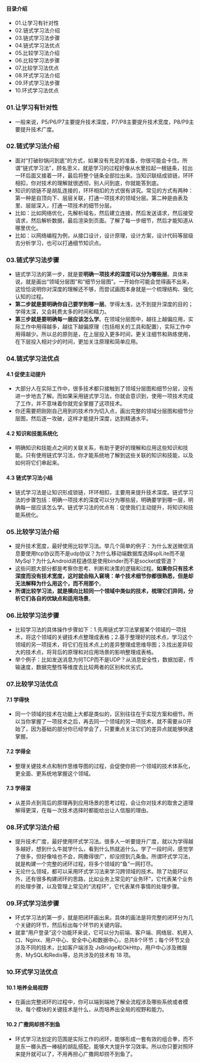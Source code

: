 #### 目录介绍
- 01.让学习有针对性
- 02.链式学习法介绍
- 03.链式学习法步骤
- 04.链式学习法优点
- 05.比较学习法介绍
- 06.比较学习法步骤
- 07.比较学习法优点
- 08.环式学习法介绍
- 09.环式学习法步骤
- 10.环式学习法优点




### 01.让学习有针对性
- 一般来说，P5/P6/P7主要提升技术深度，P7/P8主要提升技术宽度，P8/P9主要提升技术广度。



### 02.链式学习法介绍
- 面对“打破砂锅问到底”的方式，如果没有充足的准备，你很可能会卡住。所谓“链式学习法”，顾名思义，就是学习的过程好像从水里拉起一根链条，拉出一环后面又接着一环，最后将整个链条全部拉出来。当知识联结成锁链，环环相扣，你对技术的理解就很透彻，别人问到底，你就能答到底。
- 知识的锁链不是胡乱连接的，环环相扣的方式很有讲究。常见的方式有两种：第一种是自顶向下、层层关联，打通一项技术的领域分层。第二种是由表及里、层层深入，打通一项技术的细节分层。
- 比如：比如网络优化，先解析域名，然后建立连接，然后发送请求，然后接受请求，然后解析数据，最后渲染到页面。了解了每一步细节，然后才能知道从哪里优化。
- 比如：以网络编程为例，从接口设计，设计原理，设计方案，设计代码等层级去分析学习，也可以打通细节知识点。



### 03.链式学习法步骤
- 链式学习法的第一步，就是要**明确一项技术的深度可以分为哪些层**。具体来说，就是画出“领域分层图”和“细节分层图”。一开始你可能会觉得画不出来，这恰恰说明你对深度的理解还不够，而尝试画图本身就是一个梳理结构、强化认知的过程。
- **第二步就是要明确你自己要学到哪一层**。学得太浅，达不到提升深度的目的；学得太深，又会耗费太多的时间和精力。
- **第三步就是要明确每一层应该怎么学**。在领域分层图中，越往上越偏应用，实际工作中用得越多，越往下越偏原理（包括相关的工具和配置），实际工作中用得越少。所以总的原则是，在上层投入更多时间，更关注细节和熟练使用，在下层投入相对少的时间，更加关注原理和简单应用。



### 04.链式学习法优点
#### 4.1 促使主动提升
- 大部分人在实际工作中，很多技术都只接触到了领域分层图和细节分层，没有进一步地去了解。而如果采用链式学习法，你就会意识到，使用一项技术完成了工作，并不意味着你就完全掌握了这项技术。
- 你还需要把刚刚自己用到的技术作为切入点，画出完整的领域分层图和细节分层图，然后逐一攻破，这样才能提升深度，达到精通水平。



#### 4.2 知识和技能系统化
- 明确知识和技能点之间的关联关系，有助于更好的理解和应用这些知识和技能。只有使用链式学习法，你才能系统地了解到这些关联的知识和技能，以及如何将它们串起来。



#### 4.3 链式学习法小结
- 链式学习法是让知识形成锁链，环环相扣，主要用来提升技术深度。链式学习法的步骤包括：明确一项技术的深度可以分为哪些层，明确要学到哪一层，明确每一层应该怎么学。链式学习法的优点有：促使我们主动提升，将知识和技能系统化。



### 05.比较学习法介绍
- 提升技术宽度，最好使用比较学习法。举几个简单的例子：为什么发送微信消息要使用tcp协议而不是udp协议？为什么移动端数据库选择splLite而不是MySql？为什么Android进程通信是使用binder而不是socket或管道？
- 这些问题大部分都是考察你思考、判断和决策的逻辑和过程。**如果你只有技术深度而没有技术宽度，这时就会陷入窘境：单个技术细节你都很熟悉，但是却无法解释为什么用这个，而不用那个**。
- **所谓比较学习法，就是横向比较同一个领域中类似的技术，梳理它们异同，分析它们各自的优缺点和适用场景**。



### 06.比较学习法步骤
- 比较学习法的具体操作步骤如下：1.先用链式学习法掌握某个领域的一项技术，将这个领域的关键技术点整理成表格；2.基于整理好的技术点，学习这个领域的另一项技术，将它们在技术点上的差异整理成思维导图；3.找出差异较大的技术点，将背后的原理和对应用场景的影响整理成表格。
- 举个例子：比如发送消息为何TCP而不是UDP？从消息安全性，数据加密，传输速度，数据完整性等维度去比较两者的区别和优劣式。


### 07.比较学习法优点
#### 7.1 学得快
- 同一个领域的技术在功能上大都是类似的，区别往往在于实现方案和细节。所以当你掌握了一项技术之后，再去同一个领域的另一项技术，就不需要从0开始了，因为基础的部分你已经学会了，只要重点关注它们的差异点就能够快速掌握。


#### 7.2 学得全
- 整理关键技术点和制作思维导图的过程，会促使你把一个领域的技术体系化，更全面、更系统地掌握这个领域。


#### 7.3 学得深
- 从差异点到背后的原理再到应用场景的思考过程，会让你对技术的取舍之道理解得更深，在每一次技术选择时都能给出让人信服的理由。


### 08.环式学习法介绍
- 提升技术广度，最好使用环式学习法。很多人一听要提升广度，就以为学得越多越好，想到什么牛就学什么，看到什么热就追什么。学了一段时间，感觉学了很多，但好像啥也不会，网撒得很广，却没捞到几条鱼。所谓环式学习法，就是构建一个完整的闭环过程，将多个领域的“鱼”一网打尽。
- 无论什么领域，都可以采用环式学习法来学习跨领域的技术。除了功能环以外，还有很多构建闭环的思路，比如业务上常见的“业务环”，它代表某个业务的处理步骤，以及管理上常见的“流程环”，它代表某件事情的处理步骤。


### 09.环式学习法步骤
- 环式学习法的第一步，就是把闭环画出来。具体的画法是将完整的闭环分为几个关键的环节，然后标出每个环节的关键内容。
- 就拿“用户登录”这个功能环来说，它可以分为前端、客户端、网络层、机房入口、Nginx、用户中心、安全中心和数据中心，总共8个环节；每个环节又会涉及不同的技术，比如客户端涉及 JsBridge和OkHttp，用户中心涉及微服务、MySQL和Redis等，总共涉及的技术有 18 项。


### 10.环式学习法优点
#### 10.1 培养全局视野
- 在画出完整闭环的过程中，你可以端到端地了解全流程涉及哪些系统或者模块，每个模块的关键技术是什么，从而培养出全局的视野和能力。


#### 10.2 广撒网却捞不到鱼
- 环式学习法划定的范围是实际工作的闭环，能够形成一套有效的组合拳，而不是东一榔头西一棒槌的胡乱搭配，能够大大提升学习效率。所以你只要对照环来提升就可以了，不用再担心广撒网却捞不到鱼了。
































